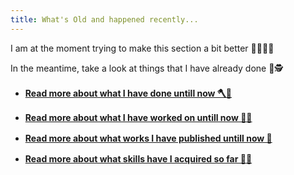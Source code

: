 ```yaml
---
title: What's Old and happened recently... 
---
```


I am at the moment trying to make this section a bit better 👨‍🏭👷😧<br>

In the meantime, take a look at things that I have already done 🔎🕵️ <br>

* <p style="margin-top: 1rem; text-align:left;"><a href="/courses/"><b>Read more about what I have done untill now 🪓🎯</b></a></p>
* <p style="margin-top: 1rem; text-align:left;"><a href="/project/"><b>Read more about what I have worked on untill now 👨‍💻</b></a></p>
* <p style="margin-top: 1rem; text-align:left;"><a href="/publication/"><b>Read more about what works I have published untill now 📜</b></a></p>
* <p style="margin-top: 1rem; text-align:left;"><a href="/skills/"><b>Read more about what skills have I acquired so far 💪🏹</b></a></p>